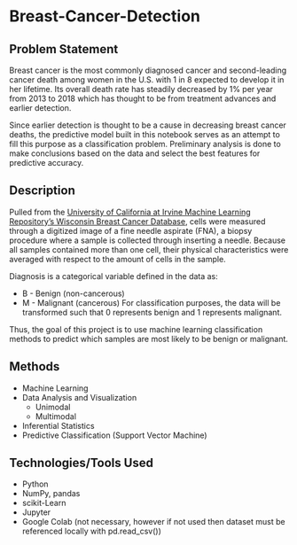 # Breast-Cancer-Detection

## Problem Statement
Breast cancer is the most commonly diagnosed cancer and second-leading cancer death among women in the U.S. with 1 in 8 expected to develop it in her lifetime. Its overall death rate has steadily decreased by 1% per year from 2013 to 2018 which has thought to be from treatment advances and earlier detection.

Since earlier detection is thought to be a cause in decreasing breast cancer deaths, the predictive model built in this notebook serves as an attempt to fill this purpose as a classification problem. Preliminary analysis is done to make conclusions based on the data and select the best features for predictive accuracy.

## Description
Pulled from the [University of California at Irvine Machine Learning Repository’s Wisconsin Breast Cancer Database](https://archive.ics.uci.edu/ml/datasets/Breast+Cancer+Wisconsin+(Diagnostic)), cells were measured through a digitized image of a fine needle aspirate (FNA), a biopsy procedure where a sample is collected through inserting a needle. Because all samples contained more than one cell, their physical characteristics were averaged with respect to the amount of cells in the sample.

Diagnosis is a categorical variable defined in the data as:
  * B - Benign (non-cancerous)
  * M - Malignant (cancerous)
For classification purposes, the data will be transformed such that 0 represents benign and 1 represents malignant.

Thus, the goal of this project is to use machine learning classification methods to predict which samples are most likely to be benign or malignant.

## Methods
* Machine Learning
* Data Analysis and Visualization
  * Unimodal
  * Multimodal
* Inferential Statistics
* Predictive Classification (Support Vector Machine)

## Technologies/Tools Used
* Python
* NumPy, pandas
* scikit-Learn
* Jupyter
* Google Colab (not necessary, however if not used then dataset must be referenced locally with pd.read_csv())
